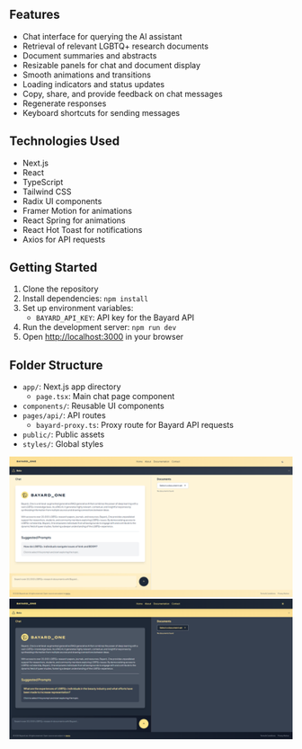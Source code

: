 ## **Features**

- Chat interface for querying the AI assistant
- Retrieval of relevant LGBTQ+ research documents
- Document summaries and abstracts
- Resizable panels for chat and document display
- Smooth animations and transitions
- Loading indicators and status updates
- Copy, share, and provide feedback on chat messages
- Regenerate responses
- Keyboard shortcuts for sending messages

## **Technologies Used**

- Next.js
- React
- TypeScript
- Tailwind CSS
- Radix UI components
- Framer Motion for animations
- React Spring for animations
- React Hot Toast for notifications
- Axios for API requests

## **Getting Started**

1. Clone the repository
2. Install dependencies: `npm install`
3. Set up environment variables: 
   - `BAYARD_API_KEY`: API key for the Bayard API
4. Run the development server: `npm run dev`
5. Open <http://localhost:3000> in your browser

## **Folder Structure**

- `app/`: Next.js app directory 
  - `page.tsx`: Main chat page component
- `components/`: Reusable UI components
- `pages/api/`: API routes 
  - `bayard-proxy.ts`: Proxy route for Bayard API requests
- `public/`: Public assets
- `styles/`: Global styles

<img src="public/ui_white.png">


<img src="public/ui_dark.png">